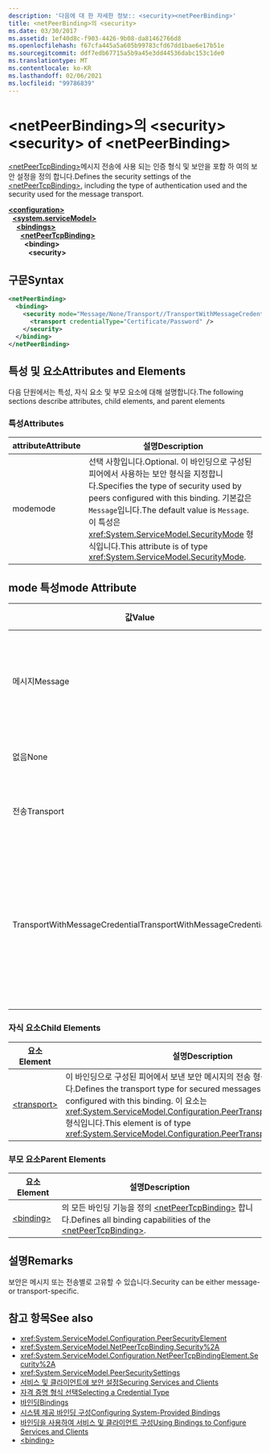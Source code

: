 ```yaml
---
description: '다음에 대 한 자세한 정보:: <security><netPeerBinding>'
title: <netPeerBinding>의 <security>
ms.date: 03/30/2017
ms.assetid: 1ef40d8c-f903-4426-9b08-da81462766d8
ms.openlocfilehash: f67cfa445a5a605b99783cfd67dd1bae6e17b51e
ms.sourcegitcommit: ddf7edb67715a5b9a45e3dd44536dabc153c1de0
ms.translationtype: MT
ms.contentlocale: ko-KR
ms.lasthandoff: 02/06/2021
ms.locfileid: "99786839"
---
```

# <a name="security-of-netpeerbinding"></a><span data-ttu-id="5c5a4-103">\<netPeerBinding>의 \<security></span><span class="sxs-lookup"><span data-stu-id="5c5a4-103">\<security> of \<netPeerBinding></span></span>

<span data-ttu-id="5c5a4-104">[\<netPeerTcpBinding>](netpeertcpbinding.md)메시지 전송에 사용 되는 인증 형식 및 보안을 포함 하 여의 보안 설정을 정의 합니다.</span><span class="sxs-lookup"><span data-stu-id="5c5a4-104">Defines the security settings of the [\<netPeerTcpBinding>](netpeertcpbinding.md), including the type of authentication used and the security used for the message transport.</span></span>  
  
[**\<configuration>**](../configuration-element.md)\
&nbsp;&nbsp;[**\<system.serviceModel>**](system-servicemodel.md)\
&nbsp;&nbsp;&nbsp;&nbsp;[**\<bindings>**](bindings.md)\
&nbsp;&nbsp;&nbsp;&nbsp;&nbsp;&nbsp;[**\<netPeerTcpBinding>**](netpeertcpbinding.md)\
&nbsp;&nbsp;&nbsp;&nbsp;&nbsp;&nbsp;&nbsp;&nbsp;**\<binding>**\
&nbsp;&nbsp;&nbsp;&nbsp;&nbsp;&nbsp;&nbsp;&nbsp;&nbsp;&nbsp;**\<security>**  
  
## <a name="syntax"></a><span data-ttu-id="5c5a4-105">구문</span><span class="sxs-lookup"><span data-stu-id="5c5a4-105">Syntax</span></span>  
  
```xml  
<netPeerBinding>
  <binding>
    <security mode="Message/None/Transport//TransportWithMessageCredential">
      <transport credentialType="Certificate/Password" />
    </security>
  </binding>
</netPeerBinding>
```  
  
## <a name="attributes-and-elements"></a><span data-ttu-id="5c5a4-106">특성 및 요소</span><span class="sxs-lookup"><span data-stu-id="5c5a4-106">Attributes and Elements</span></span>  

 <span data-ttu-id="5c5a4-107">다음 단원에서는 특성, 자식 요소 및 부모 요소에 대해 설명합니다.</span><span class="sxs-lookup"><span data-stu-id="5c5a4-107">The following sections describe attributes, child elements, and parent elements</span></span>  
  
### <a name="attributes"></a><span data-ttu-id="5c5a4-108">특성</span><span class="sxs-lookup"><span data-stu-id="5c5a4-108">Attributes</span></span>  
  
|<span data-ttu-id="5c5a4-109">attribute</span><span class="sxs-lookup"><span data-stu-id="5c5a4-109">Attribute</span></span>|<span data-ttu-id="5c5a4-110">설명</span><span class="sxs-lookup"><span data-stu-id="5c5a4-110">Description</span></span>|  
|---------------|-----------------|  
|<span data-ttu-id="5c5a4-111">mode</span><span class="sxs-lookup"><span data-stu-id="5c5a4-111">mode</span></span>|<span data-ttu-id="5c5a4-112">선택 사항입니다.</span><span class="sxs-lookup"><span data-stu-id="5c5a4-112">Optional.</span></span> <span data-ttu-id="5c5a4-113">이 바인딩으로 구성된 피어에서 사용하는 보안 형식을 지정합니다.</span><span class="sxs-lookup"><span data-stu-id="5c5a4-113">Specifies the type of security used by peers configured with this binding.</span></span> <span data-ttu-id="5c5a4-114">기본값은 `Message`입니다.</span><span class="sxs-lookup"><span data-stu-id="5c5a4-114">The default value is `Message`.</span></span> <span data-ttu-id="5c5a4-115">이 특성은 <xref:System.ServiceModel.SecurityMode> 형식입니다.</span><span class="sxs-lookup"><span data-stu-id="5c5a4-115">This attribute is of type <xref:System.ServiceModel.SecurityMode>.</span></span>|  
  
## <a name="mode-attribute"></a><span data-ttu-id="5c5a4-116">mode 특성</span><span class="sxs-lookup"><span data-stu-id="5c5a4-116">mode Attribute</span></span>  
  
|<span data-ttu-id="5c5a4-117">값</span><span class="sxs-lookup"><span data-stu-id="5c5a4-117">Value</span></span>|<span data-ttu-id="5c5a4-118">설명</span><span class="sxs-lookup"><span data-stu-id="5c5a4-118">Description</span></span>|  
|-----------|-----------------|  
|<span data-ttu-id="5c5a4-119">메시지</span><span class="sxs-lookup"><span data-stu-id="5c5a4-119">Message</span></span>|<span data-ttu-id="5c5a4-120">SOAP 전송은 무결성, 기밀성 및 인증을 제공합니다.</span><span class="sxs-lookup"><span data-stu-id="5c5a4-120">SOAP security provides authentication, integrity and confidentiality.</span></span>|  
|<span data-ttu-id="5c5a4-121">없음</span><span class="sxs-lookup"><span data-stu-id="5c5a4-121">None</span></span>|<span data-ttu-id="5c5a4-122">보안이 해제되어 있습니다.</span><span class="sxs-lookup"><span data-stu-id="5c5a4-122">Security is disabled.</span></span>|  
|<span data-ttu-id="5c5a4-123">전송</span><span class="sxs-lookup"><span data-stu-id="5c5a4-123">Transport</span></span>|<span data-ttu-id="5c5a4-124">HTTPS를 사용하여 보안이 제공됩니다.</span><span class="sxs-lookup"><span data-stu-id="5c5a4-124">Security is provided using HTTPS.</span></span>|  
|<span data-ttu-id="5c5a4-125">TransportWithMessageCredential</span><span class="sxs-lookup"><span data-stu-id="5c5a4-125">TransportWithMessageCredential</span></span>|<span data-ttu-id="5c5a4-126">HTTPS는 인증 및 기밀성을 제공합니다.</span><span class="sxs-lookup"><span data-stu-id="5c5a4-126">HTTPS provides authentication and confidentiality.</span></span> <span data-ttu-id="5c5a4-127">SOAP 메시지는 다양한 자격 증명 형식을 제공합니다.</span><span class="sxs-lookup"><span data-stu-id="5c5a4-127">SOAP messages provide rich credential types.</span></span>|  
  
### <a name="child-elements"></a><span data-ttu-id="5c5a4-128">자식 요소</span><span class="sxs-lookup"><span data-stu-id="5c5a4-128">Child Elements</span></span>  
  
|<span data-ttu-id="5c5a4-129">요소</span><span class="sxs-lookup"><span data-stu-id="5c5a4-129">Element</span></span>|<span data-ttu-id="5c5a4-130">설명</span><span class="sxs-lookup"><span data-stu-id="5c5a4-130">Description</span></span>|  
|-------------|-----------------|  
|[\<transport>](transport-of-netpeertcpbinding.md)|<span data-ttu-id="5c5a4-131">이 바인딩으로 구성된 피어에서 보낸 보안 메시지의 전송 형식을 정의합니다.</span><span class="sxs-lookup"><span data-stu-id="5c5a4-131">Defines the transport type for secured messages sent by peers configured with this binding.</span></span> <span data-ttu-id="5c5a4-132">이 요소는 <xref:System.ServiceModel.Configuration.PeerTransportSecurityElement> 형식입니다.</span><span class="sxs-lookup"><span data-stu-id="5c5a4-132">This element is of type <xref:System.ServiceModel.Configuration.PeerTransportSecurityElement>.</span></span>|  
  
### <a name="parent-elements"></a><span data-ttu-id="5c5a4-133">부모 요소</span><span class="sxs-lookup"><span data-stu-id="5c5a4-133">Parent Elements</span></span>  
  
|<span data-ttu-id="5c5a4-134">요소</span><span class="sxs-lookup"><span data-stu-id="5c5a4-134">Element</span></span>|<span data-ttu-id="5c5a4-135">설명</span><span class="sxs-lookup"><span data-stu-id="5c5a4-135">Description</span></span>|  
|-------------|-----------------|  
|[\<binding>](bindings.md)|<span data-ttu-id="5c5a4-136">의 모든 바인딩 기능을 정의 [\<netPeerTcpBinding>](netpeertcpbinding.md) 합니다.</span><span class="sxs-lookup"><span data-stu-id="5c5a4-136">Defines all binding capabilities of the [\<netPeerTcpBinding>](netpeertcpbinding.md).</span></span>|  
  
## <a name="remarks"></a><span data-ttu-id="5c5a4-137">설명</span><span class="sxs-lookup"><span data-stu-id="5c5a4-137">Remarks</span></span>  

 <span data-ttu-id="5c5a4-138">보안은 메시지 또는 전송별로 고유할 수 있습니다.</span><span class="sxs-lookup"><span data-stu-id="5c5a4-138">Security can be either message- or transport-specific.</span></span>  
  
## <a name="see-also"></a><span data-ttu-id="5c5a4-139">참고 항목</span><span class="sxs-lookup"><span data-stu-id="5c5a4-139">See also</span></span>

- <xref:System.ServiceModel.Configuration.PeerSecurityElement>
- <xref:System.ServiceModel.NetPeerTcpBinding.Security%2A>
- <xref:System.ServiceModel.Configuration.NetPeerTcpBindingElement.Security%2A>
- <xref:System.ServiceModel.PeerSecuritySettings>
- [<span data-ttu-id="5c5a4-140">서비스 및 클라이언트에 보안 설정</span><span class="sxs-lookup"><span data-stu-id="5c5a4-140">Securing Services and Clients</span></span>](../../../wcf/feature-details/securing-services-and-clients.md)
- [<span data-ttu-id="5c5a4-141">자격 증명 형식 선택</span><span class="sxs-lookup"><span data-stu-id="5c5a4-141">Selecting a Credential Type</span></span>](../../../wcf/feature-details/selecting-a-credential-type.md)
- [<span data-ttu-id="5c5a4-142">바인딩</span><span class="sxs-lookup"><span data-stu-id="5c5a4-142">Bindings</span></span>](../../../wcf/bindings.md)
- [<span data-ttu-id="5c5a4-143">시스템 제공 바인딩 구성</span><span class="sxs-lookup"><span data-stu-id="5c5a4-143">Configuring System-Provided Bindings</span></span>](../../../wcf/feature-details/configuring-system-provided-bindings.md)
- [<span data-ttu-id="5c5a4-144">바인딩을 사용하여 서비스 및 클라이언트 구성</span><span class="sxs-lookup"><span data-stu-id="5c5a4-144">Using Bindings to Configure Services and Clients</span></span>](../../../wcf/using-bindings-to-configure-services-and-clients.md)
- [\<binding>](bindings.md)
